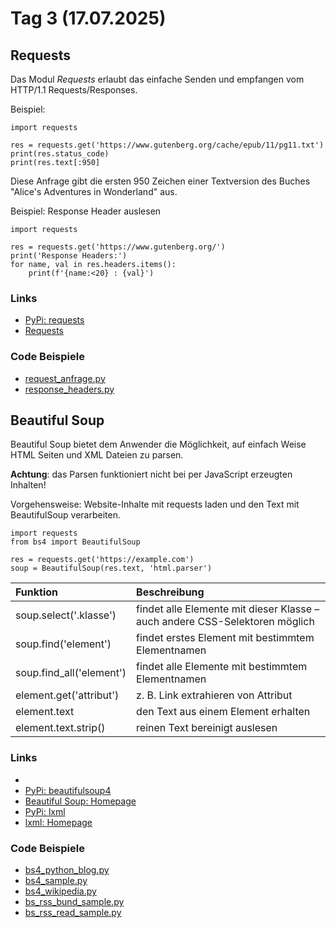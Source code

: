# Tag 3 (17.07.2025)

## Requests
Das Modul _Requests_ erlaubt das einfache Senden und
empfangen vom HTTP/1.1 Requests/Responses.

Beispiel:  

```
import requests

res = requests.get('https://www.gutenberg.org/cache/epub/11/pg11.txt')
print(res.status_code)
print(res.text[:950]
```

Diese Anfrage gibt die ersten 950 Zeichen einer Textversion
des Buches "Alice's Adventures in Wonderland" aus.

Beispiel: Response Header auslesen  

```
import requests

res = requests.get('https://www.gutenberg.org/')
print('Response Headers:')
for name, val in res.headers.items():
    print(f'{name:<20} : {val}')
```

### Links
* [PyPi: requests](https://pypi.org/project/requests/)
* [Requests](https://requests.readthedocs.io/en/latest/)

### Code Beispiele

* [request_anfrage.py](https://raw.githubusercontent.com/maroph/mvhs_python_automatisierung_scripting/main/sources/tag3/request_anfrage.py)
* [response_headers.py](https://raw.githubusercontent.com/maroph/mvhs_python_automatisierung_scripting/main/sources/tag3/response_headers.py)

## Beautiful Soup
Beautiful Soup bietet dem Anwender die Möglichkeit, auf 
einfach Weise HTML Seiten und XML Dateien zu parsen.

**Achtung**: das Parsen funktioniert nicht bei per
JavaScript erzeugten Inhalten!

Vorgehensweise: Website-Inhalte mit requests laden und
den Text mit BeautifulSoup verarbeiten.

```
import requests
from bs4 import BeautifulSoup

res = requests.get('https://example.com')
soup = BeautifulSoup(res.text, 'html.parser')
```

| Funktion                 | Beschreibung                                                                |
|:-------------------------|:----------------------------------------------------------------------------|
| soup.select('.klasse')   | findet alle Elemente mit dieser Klasse – auch andere CSS-Selektoren möglich |
| soup.find('element')     | findet erstes Element mit bestimmtem Elementnamen                           |
| soup.find_all('element') | findet alle Elemente mit bestimmtem Elementnamen                            |
| element.get('attribut')  | z. B. Link extrahieren von Attribut                                         |
| element.text             | den Text aus einem Element erhalten                                         |
| element.text.strip()     | reinen Text bereinigt auslesen                                              |

### Links
* 
* [PyPi: beautifulsoup4](https://pypi.org/project/beautifulsoup4/)
* [Beautiful Soup: Homepage](https://www.crummy.com/software/BeautifulSoup/)
* [PyPi: lxml](https://pypi.org/project/lxml/)
* [lxml: Homepage](https://lxml.de/)

### Code Beispiele

* [bs4_python_blog.py](https://raw.githubusercontent.com/maroph/mvhs_python_automatisierung_scripting/main/sources/tag3/bs4_python_blog.py)
* [bs4_sample.py](https://raw.githubusercontent.com/maroph/mvhs_python_automatisierung_scripting/main/sources/tag3/bs4_sample.py)
* [bs4_wikipedia.py](https://raw.githubusercontent.com/maroph/mvhs_python_automatisierung_scripting/main/sources/tag3/bs4_wikipedia.py)
* [bs_rss_bund_sample.py](https://raw.githubusercontent.com/maroph/mvhs_python_automatisierung_scripting/main/sources/tag3/bs_rss_bund_sample.py)
* [bs_rss_read_sample.py](https://raw.githubusercontent.com/maroph/mvhs_python_automatisierung_scripting/main/sources/tag3/bs_rss_read_sample.py)
